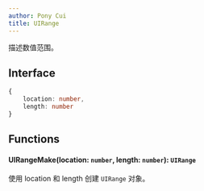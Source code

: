 ```yaml
---
author: Pony Cui
title: UIRange
---
```


描述数值范围。

## Interface

```typescript
{ 
    location: number, 
    length: number
}
```

## Functions

#### UIRangeMake(location: `number`, length: `number`): `UIRange`
使用 location 和 length 创建 `UIRange` 对象。